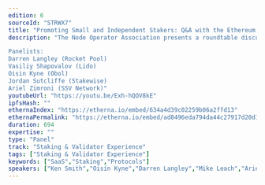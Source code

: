 ```yaml
---
edition: 6
sourceId: "STRWX7"
title: "Promoting Small and Independent Stakers: Q&A with the Ethereum Staking Protocols"
description: "The Node Operator Association presents a roundtable discussion on promoting small and independent professional stakers. Topics include operator qualifications, application processes, costs, risks, each platform's unique advantages, and their vision for the future of Ethereum staking.

Panelists: 
Darren Langley (Rocket Pool)
Vasiliy Shapovalov (Lido)
Oisin Kyne (Obol)
Jordan Sutcliffe (Stakewise)
Ariel Zimroni (SSV Network)"
youtubeUrl: "https://youtu.be/Exh-hQOV8kE"
ipfsHash: ""
ethernaIndex: "https://etherna.io/embed/634a4d39c02259b06a2ffd13"
ethernaPermalink: "https://etherna.io/embed/ad8496eda794da44c27917d20d1e4d02bc8cc83bb65c661fab8049af110edf77"
duration: 694
expertise: ""
type: "Panel"
track: "Staking & Validator Experience"
tags: ["Staking & Validator Experience"]
keywords: ["SaaS","Staking","Protocols"]
speakers: ["Ken Smith","Oisín Kyne","Darren Langley","Mike Leach","Ariel Zimroni","Jordan Sutcliffe","Vasiliy Shapovalov"]
---
```

